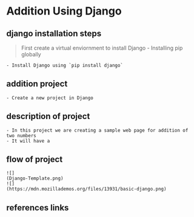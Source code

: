 # Addition Using Django
##	django installation steps
> First create a virtual enviornment to install Django 
    - Installing pip globally
    
    - Install Django using `pip install django`
## 	addition  project
    - Create a new project in Django
##	description of project
    - In this project we are creating a sample web page for addition of two numbers
    - It will have a 
##	flow of project
    ![]
    (Django-Template.png)
    ![]
    (https://mdn.mozillademos.org/files/13931/basic-django.png)
##	references links

